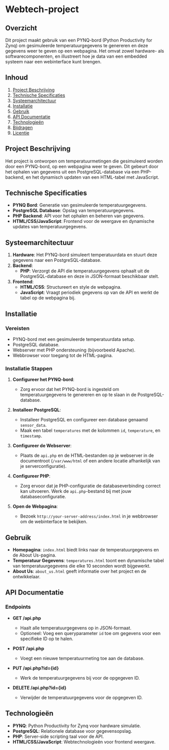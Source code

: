 # Webtech-project

## Overzicht

Dit project maakt gebruik van een PYNQ-bord (Python Productivity for Zynq) om gesimuleerde temperatuurgegevens te genereren en deze gegevens weer te geven op een webpagina. Het omvat zowel hardware- als softwarecomponenten, en illustreert hoe je data van een embedded systeem naar een webinterface kunt brengen.

## Inhoud

1. [Project Beschrijving](#project-beschrijving)
2. [Technische Specificaties](#technische-specificaties)
3. [Systeemarchitectuur](#systeemarchitectuur)
4. [Installatie](#installatie)
5. [Gebruik](#gebruik)
6. [API Documentatie](#api-documentatie)
7. [Technologieën](#technologieën)
8. [Bijdragen](#bijdragen)
9. [Licentie](#licentie)

## Project Beschrijving

Het project is ontworpen om temperatuurmetingen die gesimuleerd worden door een PYNQ-bord, op een webpagina weer te geven. Dit gebeurt door het ophalen van gegevens uit een PostgreSQL-database via een PHP-backend, en het dynamisch updaten van een HTML-tabel met JavaScript.

## Technische Specificaties

- **PYNQ Bord**: Generatie van gesimuleerde temperatuurgegevens.
- **PostgreSQL Database**: Opslag van temperatuurgegevens.
- **PHP Backend**: API voor het ophalen en beheren van gegevens.
- **HTML/CSS/JavaScript**: Frontend voor de weergave en dynamische updates van temperatuurgegevens.

## Systeemarchitectuur

1. **Hardware**: Het PYNQ-bord simuleert temperatuurdata en stuurt deze gegevens naar een PostgreSQL-database.
2. **Backend**:
   - **PHP**: Verzorgt de API die temperatuurgegevens ophaalt uit de PostgreSQL-database en deze in JSON-formaat beschikbaar stelt.
3. **Frontend**:
   - **HTML/CSS**: Structureert en style de webpagina.
   - **JavaScript**: Vraagt periodiek gegevens op van de API en werkt de tabel op de webpagina bij.

## Installatie

### Vereisten

- PYNQ-bord met een gesimuleerde temperatuurdata setup.
- PostgreSQL database.
- Webserver met PHP ondersteuning (bijvoorbeeld Apache).
- Webbrowser voor toegang tot de HTML-pagina.

### Installatie Stappen

1. **Configureer het PYNQ-bord**:
   - Zorg ervoor dat het PYNQ-bord is ingesteld om temperatuurgegevens te genereren en op te slaan in de PostgreSQL-database.

2. **Installeer PostgreSQL**:
   - Installeer PostgreSQL en configureer een database genaamd `sensor_data`.
   - Maak een tabel `temperatures` met de kolommen `id`, `temperature`, en `timestamp`.

3. **Configureer de Webserver**:
   - Plaats de `api.php` en de HTML-bestanden op je webserver in de documentroot (`/var/www/html` of een andere locatie afhankelijk van je serverconfiguratie).

4. **Configureer PHP**:
   - Zorg ervoor dat je PHP-configuratie de databaseverbinding correct kan uitvoeren. Werk de `api.php`-bestand bij met jouw databaseconfiguratie.

5. **Open de Webpagina**:
   - Bezoek `http://your-server-address/index.html` in je webbrowser om de webinterface te bekijken.

## Gebruik

- **Homepagina**: `index.html` biedt links naar de temperatuurgegevens en de About Us-pagina.
- **Temperatuur Gegevens**: `temperatures.html` toont een dynamische tabel van temperatuurgegevens die elke 10 seconden wordt bijgewerkt.
- **About Us**: `about_us.html` geeft informatie over het project en de ontwikkelaar.

## API Documentatie

### Endpoints

- **GET /api.php**
  - Haalt alle temperatuurgegevens op in JSON-formaat.
  - Optioneel: Voeg een queryparameter `id` toe om gegevens voor een specifieke ID op te halen.

- **POST /api.php**
  - Voegt een nieuwe temperatuurmeting toe aan de database.

- **PUT /api.php?id={id}**
  - Werk de temperatuurgegevens bij voor de opgegeven ID.

- **DELETE /api.php?id={id}**
  - Verwijder de temperatuurgegevens voor de opgegeven ID.

## Technologieën

- **PYNQ**: Python Productivity for Zynq voor hardware simulatie.
- **PostgreSQL**: Relationele database voor gegevensopslag.
- **PHP**: Server-side scripting taal voor de API.
- **HTML/CSS/JavaScript**: Webtechnologieën voor frontend weergave.
